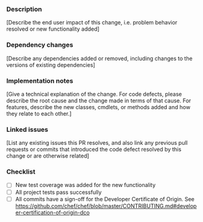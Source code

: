### Description

[Describe the end user impact of this change, i.e. problem behavior resolved or new functionality added]

### Dependency changes

[Describe any dependencies added or removed, including changes to the versions of existing dependencies]

### Implementation notes

[Give a technical explanation of the change. For code defects, please describe the root cause and the change made in terms of that cause. For features, describe the new classes, cmdlets, or methods added and how they relate to each other.]

### Linked issues

[List any existing issues this PR resolves, and also link any previous pull requests or commits that introduced the code defect resolved by this change or are otherwise related]

### Checklist

- [ ] New test coverage was added for the new functionality
- [ ] All project tests pass successfully
- [ ] All commits have a sign-off for the Developer Certificate of Origin. See <https://github.com/chef/chef/blob/master/CONTRIBUTING.md#developer-certification-of-origin-dco>

